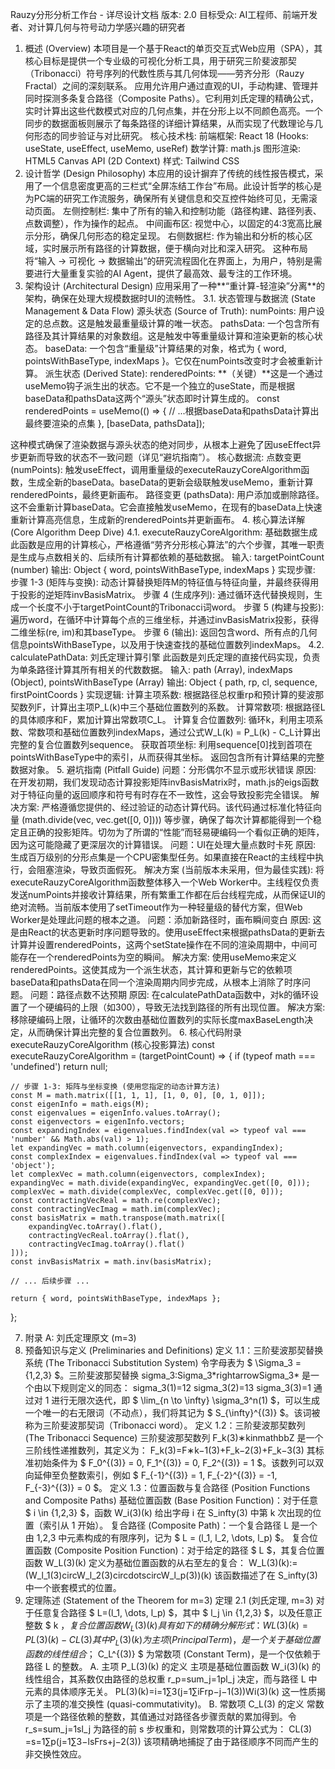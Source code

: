 Rauzy分形分析工作台 - 详尽设计文档
版本: 2.0
目标受众: AI工程师、前端开发者、对计算几何与符号动力学感兴趣的研究者
1. 概述 (Overview)
本项目是一个基于React的单页交互式Web应用（SPA），其核心目标是提供一个专业级的可视化分析工具，用于研究三阶斐波那契（Tribonacci）符号序列的代数性质与其几何体现——劳齐分形（Rauzy Fractal）之间的深刻联系。
应用允许用户通过直观的UI，手动构建、管理并同时探测多条复合路径（Composite Paths）。它利用刘氏定理的精确公式，实时计算出这些代数模式对应的几何点集，并在分形上以不同颜色高亮。一个同步的数据面板则展示了每条路径的详细计算结果，从而实现了代数理论与几何形态的同步验证与对比研究。
核心技术栈:
前端框架: React 18 (Hooks: useState, useEffect, useMemo, useRef)
数学计算: math.js
图形渲染: HTML5 Canvas API (2D Context)
样式: Tailwind CSS
2. 设计哲学 (Design Philosophy)
本应用的设计摒弃了传统的线性报告模式，采用了一个信息密度更高的三栏式“全屏冻结工作台”布局。此设计哲学的核心是为PC端的研究工作流服务，确保所有关键信息和交互控件始终可见，无需滚动页面。
左侧控制栏: 集中了所有的输入和控制功能（路径构建、路径列表、点数调整），作为操作的起点。
中间画布区: 视觉中心，以固定的4:3宽高比展示分形，确保几何形态的稳定呈现。
右侧数据栏: 作为输出和分析的核心区域，实时展示所有路径的计算数据，便于横向对比和深入研究。
这种布局将“输入 -> 可视化 -> 数据输出”的研究流程固化在界面上，为用户，特别是需要进行大量重复实验的AI Agent，提供了最高效、最专注的工作环境。
3. 架构设计 (Architectural Design)
应用采用了一种**“重计算-轻渲染”分离**的架构，确保在处理大规模数据时UI的流畅性。
3.1. 状态管理与数据流 (State Management & Data Flow)
源头状态 (Source of Truth):
numPoints: 用户设定的总点数。这是触发最重量级计算的唯一状态。
pathsData: 一个包含所有路径及其计算结果的对象数组。这是触发中等重量级计算和渲染更新的核心状态。
baseData: 一个包含“重量级”计算结果的对象，格式为 { word, pointsWithBaseType, indexMaps }。它仅在numPoints改变时才会被重新计算。
派生状态 (Derived State):
renderedPoints: **（关键）**这是一个通过useMemo钩子派生出的状态。它不是一个独立的useState，而是根据baseData和pathsData这两个“源头”状态即时计算生成的。
const renderedPoints = useMemo(() => {
    // ...根据baseData和pathsData计算出最终要渲染的点集
}, [baseData, pathsData]);

这种模式确保了渲染数据与源头状态的绝对同步，从根本上避免了因useEffect异步更新而导致的状态不一致问题（详见“避坑指南”）。
核心数据流:
点数变更 (numPoints): 触发useEffect，调用重量级的executeRauzyCoreAlgorithm函数，生成全新的baseData。baseData的更新会级联触发useMemo，重新计算renderedPoints，最终更新画布。
路径变更 (pathsData): 用户添加或删除路径。这不会重新计算baseData。它会直接触发useMemo，在现有的baseData上快速重新计算高亮信息，生成新的renderedPoints并更新画布。
4. 核心算法详解 (Core Algorithm Deep Dive)
4.1. executeRauzyCoreAlgorithm: 基础数据生成
此函数是应用的计算核心，严格遵循“劳齐分形核心算法”的六个步骤，其唯一职责是生成与点数相关的、后续所有计算都依赖的基础数据。
输入: targetPointCount (number)
输出: Object { word, pointsWithBaseType, indexMaps }
实现步骤:
步骤 1-3 (矩阵与变换): 动态计算替换矩阵M的特征值与特征向量，并最终获得用于投影的逆矩阵invBasisMatrix。
步骤 4 (生成序列): 通过循环迭代替换规则，生成一个长度不小于targetPointCount的Tribonacci词word。
步骤 5 (构建与投影): 遍历word，在循环中计算每个点的三维坐标，并通过invBasisMatrix投影，获得二维坐标(re, im)和其baseType。
步骤 6 (输出): 返回包含word、所有点的几何信息pointsWithBaseType，以及用于快速查找的基础位置数列indexMaps。
4.2. calculatePathData: 刘氏定理计算引擎
此函数是刘氏定理的直接代码实现，负责为单条路径计算其所有相关的代数数据。
输入: path (Array), indexMaps (Object), pointsWithBaseType (Array)
输出: Object { path, rp, cl, sequence, firstPointCoords }
实现逻辑:
计算主项系数: 根据路径总权重rp和预计算的斐波那契数列F，计算出主项P_L(k)中三个基础位置数列的系数。
计算常数项: 根据路径L的具体顺序和F，累加计算出常数项C_L。
计算复合位置数列: 循环k，利用主项系数、常数项和基础位置数列indexMaps，通过公式W_L(k) = P_L(k) - C_L计算出完整的复合位置数列sequence。
获取首项坐标: 利用sequence[0]找到首项在pointsWithBaseType中的索引，从而获得其坐标。
返回包含所有计算结果的完整数据对象。
5. 避坑指南 (Pitfall Guide)
问题：分形偶尔不显示或形状错误
原因: 在开发初期，我们发现动态计算投影矩阵invBasisMatrix时，math.js的eigs函数对于特征向量的返回顺序和符号有时存在不一致性，这会导致投影完全错误。
解决方案: 严格遵循您提供的、经过验证的动态计算代码。该代码通过标准化特征向量 (math.divide(vec, vec.get([0, 0]))) 等步骤，确保了每次计算都能得到一个稳定且正确的投影矩阵。切勿为了所谓的“性能”而轻易硬编码一个看似正确的矩阵，因为这可能隐藏了更深层次的计算错误。
问题：UI在处理大量点数时卡死
原因: 生成百万级别的分形点集是一个CPU密集型任务。如果直接在React的主线程中执行，会阻塞渲染，导致页面假死。
解决方案 (当前版本未采用，但为最佳实践): 将executeRauzyCoreAlgorithm函数整体移入一个Web Worker中。主线程仅负责发送numPoints并接收计算结果，所有繁重工作都在后台线程完成，从而保证UI的绝对流畅。当前版本使用了setTimeout作为一种轻量级的替代方案，但Web Worker是处理此问题的根本之道。
问题：添加新路径时，画布瞬间变白
原因: 这是由React的状态更新时序问题导致的。使用useEffect来根据pathsData的更新去计算并设置renderedPoints，这两个setState操作在不同的渲染周期中，中间可能存在一个renderedPoints为空的瞬间。
解决方案: 使用useMemo来定义renderedPoints。这使其成为一个派生状态，其计算和更新与它的依赖项baseData和pathsData在同一个渲染周期内同步完成，从根本上消除了时序问题。
问题：路径点数不达预期
原因: 在calculatePathData函数中，对k的循环设置了一个硬编码的上限（如300），导致无法找到路径的所有出现位置。
解决方案: 移除硬编码上限，让循环的次数由基础位置数列的实际长度maxBaseLength决定，从而确保计算出完整的复合位置数列。
6. 核心代码附录
executeRauzyCoreAlgorithm (核心投影算法)
const executeRauzyCoreAlgorithm = (targetPointCount) => {
    if (typeof math === 'undefined') return null;
    
    // 步骤 1-3: 矩阵与坐标变换 (使用您指定的动态计算方法)
    const M = math.matrix([[1, 1, 1], [1, 0, 0], [0, 1, 0]]);
    const eigenInfo = math.eigs(M);
    const eigenvalues = eigenInfo.values.toArray();
    const eigenvectors = eigenInfo.vectors;
    const expandingIndex = eigenvalues.findIndex(val => typeof val === 'number' && Math.abs(val) > 1);
    let expandingVec = math.column(eigenvectors, expandingIndex);
    const complexIndex = eigenvalues.findIndex(val => typeof val === 'object');
    let complexVec = math.column(eigenvectors, complexIndex);
    expandingVec = math.divide(expandingVec, expandingVec.get([0, 0]));
    complexVec = math.divide(complexVec, complexVec.get([0, 0]));
    const contractingVecReal = math.re(complexVec);
    const contractingVecImag = math.im(complexVec);
    const basisMatrix = math.transpose(math.matrix([
        expandingVec.toArray().flat(),
        contractingVecReal.toArray().flat(),
        contractingVecImag.toArray().flat()
    ]));
    const invBasisMatrix = math.inv(basisMatrix);

    // ... 后续步骤 ...
    
    return { word, pointsWithBaseType, indexMaps };
};


7. 附录 A: 刘氏定理原文 (m=3)
1. 预备知识与定义 (Preliminaries and Definitions)
定义 1.1：三阶斐波那契替换系统 (The Tribonacci Substitution System)
令字母表为 $ \Sigma_3 = {1,2,3} $。三阶斐波那契替换 sigma_3:Sigma_3\*rightarrowSigma_3\* 是一个由以下规则定义的同态：
sigma_3(1)=12
sigma_3(2)=13
sigma_3(3)=1
通过对 1 进行无限次迭代，即 $ \lim_{n \to \infty} \sigma_3^n(1) $，可以生成一个唯一的右无限词（不动点），我们将其记为 $ S_{\infty}^{(3)} $。该词被称为三阶斐波那契词（Tribonacci word）。
定义 1.2：三阶斐波那契数列 (The Tribonacci Sequence)
三阶斐波那契数列 F_k(3)∗kinmathbbZ 是一个三阶线性递推数列，其定义为：
F_k(3)=F∗k−1(3)+F_k−2(3)+F_k−3(3)
其标准初始条件为 $ F_0^{(3)} = 0, F_1^{(3)} = 0, F_2^{(3)} = 1 $。该数列可以双向延伸至负整数索引，例如 $ F_{-1}^{(3)} = 1, F_{-2}^{(3)} = -1, F_{-3}^{(3)} = 0 $。
定义 1.3：位置函数与复合路径 (Position Functions and Composite Paths)
基础位置函数 (Base Position Function)：对于任意 $ i \in {1,2,3} $，函数 W_i(3)(k) 给出字母 i 在 S_infty(3) 中第 k 次出现的位置（索引从 1 开始）。
复合路径 (Composite Path)：一个复合路径 L 是一个由 1,2,3 中元素构成的有限序列，记为 $ L = (l_1, l_2, \dots, l_p) $。
复合位置函数 (Composite Position Function)：对于给定的路径 $ L $，其复合位置函数 W_L(3)(k) 定义为基础位置函数的从右至左的复合：
W_L(3)(k):=(W_l_1(3)circW_l_2(3)circdotscircW_l_p(3))(k)
该函数描述了在 S_infty(3) 中一个嵌套模式的位置。
2. 定理陈述 (Statement of the Theorem for m=3)
定理 2.1 (刘氏定理, m=3)
对于任意复合路径 $ L=(l_1, \dots, l_p) $，其中 $ l_j \in {1,2,3} $，以及任意正整数 $ k $，复合位置函数 W_L(3)(k) 具有如下的精确分解形式：
WL(3)​(k)=PL(3)​(k)−CL(3)​
其中 P_L(3)(k) 为主项 (Principal Term)，是一个关于基础位置函数的线性组合；$ C_L^{(3)} $ 为常数项 (Constant Term)，是一个仅依赖于路径 L 的整数。
A. 主项 P_L(3)(k) 的定义
主项是基础位置函数 W_i(3)(k) 的线性组合，其系数仅由路径的总权重 r_p=sum_j=1pl_j 决定，而与路径 L 中元素的具体顺序无关。
PL(3)​(k)=i=1∑3​(j=1∑i​Frp​−j−1(3)​)Wi(3)​(k)
这一性质揭示了主项的准交换性 (quasi-commutativity)。
B. 常数项 C_L(3) 的定义
常数项是一个路径依赖的整数，其值通过对路径各步骤贡献的累加得到。令 r_s=sum_j=1sl_j 为路径的前 s 步权重和，则常数项的计算公式为：
CL(3)​=s=1∑p​(j=1∑3−ls​​Frs​+j−2(3)​)
该项精确地捕捉了由于路径顺序不同而产生的非交换性效应。
